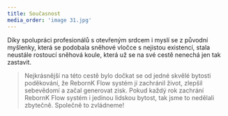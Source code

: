 ```yaml
---
title: Současnost
media_order: 'image 31.jpg'
---
```


Díky spolupráci profesionálů s otevřeným srdcem i myslí se z původní myšlenky, která se podobala sněhové vločce s nejistou existencí, stala neustále rostoucí sněhová koule, která už se na své cestě nenechá jen tak zastavit.
> Nejkrásnější na této cestě bylo dočkat se od jedné skvělé bytosti poděkování, že RebornK Flow systém jí zachránil život, zlepšil sebevědomí a začal generovat zisk. Pokud každý rok zachrání RebornK Flow systém i jedinou lidskou bytost, tak jsme to nedělali zbytečně. Společně to zvládneme! 